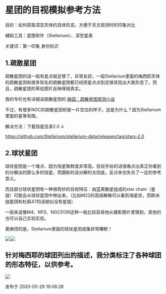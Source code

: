# 星团的目视模拟参考方法

目的：如何获取深空天体的具体形态，方便于天文观测时的印象对比

辅助工具：星图软件（Stellarium）、深空星表

关键词：第一印象 身份标识

## 1.疏散星团

疏散星团的话一般有星点就足够了，非常友好。一般Stellarium里面的梅西耶天体的疏散星团和很多知名的疏散星团都已经把星点点到足够具现出大致形态了。而且，疏散星团的草绘图片反映得很真实。

我的专栏也有详细谈疏散星团的 [喻园：疏散星团观测小谈](https://zhuanlan.zhihu.com/p/115090711)

不过，有很多NGC的疏散星团却是一片空白的样子。这是为什么？因为Stellarium里面的星等有限。

解决方法：下载恒星目录2.0 ↓

<https://github.com/Stellarium/stellarium-data/releases/tag/stars-2.0>

## 2.球状星团

球状星团是一个难点，因为恒星聚群度非常高。目视手绘的话很难点出真正你看到的分解出的那么多的恒星。而摄影的话分解的太彻底，反过来也失去了一定的参考意义。

而且部分球状星团有一种很奇妙的目视特征：由蓝离散星组成的star
chain（星链）可能会从球状星团中伸出来。（比如M22的高级解像可以看到海星状，而欧米伽星团和杜鹃47的话貌似没有星链）

  

一般来说像M4、M13、NGC5139这种一般比较容易地从摄影图片里猜到，其他的也可以自己实验实验。

  

更麻烦的是，Stellarium里面的球状星团成像非常糟糕！

![](https://pic3.zhimg.com/v2-d61b1a0ae34065469e02749f8f2431eb_720w.png?source=d16d100b)![](https://pic3.zhimg.com/v2-7a7aa38daa7c594683696d6013f71926_720w.png?source=d16d100b)

## 针对梅西耶的球团列出的描述，我分类标注了各种球团的形态特征，以供参考。

![](https://pica.zhimg.com/v2-cc6d01d4081ebf531d430324cb2c6f19_720w.png?source=d16d100b)

发布于 2020-05-29 19:08:28

